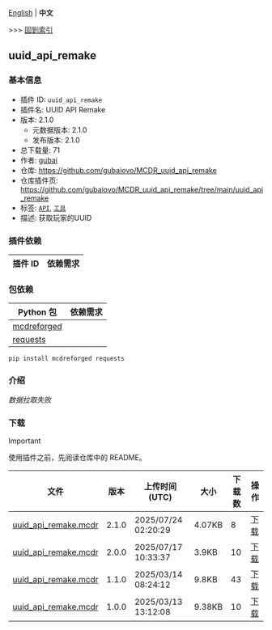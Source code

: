 [English](readme.md) | **中文**

\>\>\> [回到索引](/readme-zh_cn.md)

## uuid_api_remake

### 基本信息

- 插件 ID: `uuid_api_remake`
- 插件名: UUID API Remake
- 版本: 2.1.0
  - 元数据版本: 2.1.0
  - 发布版本: 2.1.0
- 总下载量: 71
- 作者: [gubai](https://github.com/gubaiovo)
- 仓库: https://github.com/gubaiovo/MCDR_uuid_api_remake
- 仓库插件页: https://github.com/gubaiovo/MCDR_uuid_api_remake/tree/main/uuid_api_remake
- 标签: [`API`](/labels/api/readme-zh_cn.md), [`工具`](/labels/tool/readme-zh_cn.md)
- 描述: 获取玩家的UUID

### 插件依赖

| 插件 ID | 依赖需求 |
| --- | --- |

### 包依赖

| Python 包 | 依赖需求 |
| --- | --- |
| [mcdreforged](https://pypi.org/project/mcdreforged) |  |
| [requests](https://pypi.org/project/requests) |  |

```
pip install mcdreforged requests
```

### 介绍

*数据拉取失败*
### 下载

> [!IMPORTANT]
> 使用插件之前，先阅读仓库中的 README。

| 文件 | 版本 | 上传时间 (UTC) | 大小 | 下载数 | 操作 |
| --- | --- | --- | --- | --- | --- |
| [uuid_api_remake.mcdr](https://github.com/gubaiovo/MCDR_uuid_api_remake/releases/tag/v2.1.0) | 2.1.0 | 2025/07/24 02:20:29 | 4.07KB | 8 | [下载](https://github.com/gubaiovo/MCDR_uuid_api_remake/releases/download/v2.1.0/uuid_api_remake.mcdr) |
| [uuid_api_remake.mcdr](https://github.com/gubaiovo/MCDR_uuid_api_remake/releases/tag/v2.0.0) | 2.0.0 | 2025/07/17 10:33:37 | 3.9KB | 10 | [下载](https://github.com/gubaiovo/MCDR_uuid_api_remake/releases/download/v2.0.0/uuid_api_remake.mcdr) |
| [uuid_api_remake.mcdr](https://github.com/gubaiovo/MCDR_uuid_api_remake/releases/tag/v1.1.0) | 1.1.0 | 2025/03/14 08:24:12 | 9.8KB | 43 | [下载](https://github.com/gubaiovo/MCDR_uuid_api_remake/releases/download/v1.1.0/uuid_api_remake.mcdr) |
| [uuid_api_remake.mcdr](https://github.com/gubaiovo/MCDR_uuid_api_remake/releases/tag/v1.0.0) | 1.0.0 | 2025/03/13 13:12:08 | 9.38KB | 10 | [下载](https://github.com/gubaiovo/MCDR_uuid_api_remake/releases/download/v1.0.0/uuid_api_remake.mcdr) |

